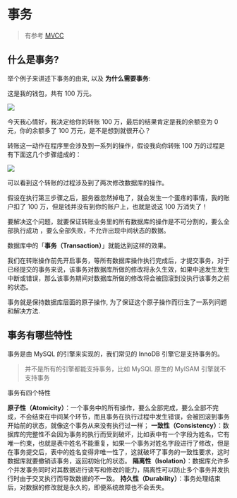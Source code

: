 # 事务
> 有参考 [MVCC](https://mp.weixin.qq.com/s/cRlMAGeT2SnmHkOyrD9OYg)

## 什么是事务?

举个例子来讲述下事务的由来, 以及 **为什么需要事务**: 


这是我的钱包，共有 100 万元。

![](https://cdn.jansora.com/files/uPic/2022/05/22/0WTKba.jpg)

今天我心情好，我决定给你的转账 100 万，最后的结果肯定是我的余额变为 0 元，你的余额多了 100 万元，是不是想到就很开心？

转账这一动作在程序里会涉及到一系列的操作，假设我向你转账 100 万的过程是有下面这几个步骤组成的：

![](https://cdn.jansora.com/files/uPic/2022/05/22/YXrFwc.jpg)

可以看到这个转账的过程涉及到了两次修改数据库的操作。

假设在执行第三步骤之后，服务器忽然掉电了，就会发生一个蛋疼的事情，我的账户扣了 100 万，但是钱并没有到你的账户上，也就是说这 100 万消失了！

要解决这个问题，就要保证转账业务里的所有数据库的操作是不可分割的，要么全部执行成功 ，要么全部失败，不允许出现中间状态的数据。

数据库中的「**事务（Transaction）**」就能达到这样的效果。

我们在转账操作前先开启事务，等所有数据库操作执行完成后，才提交事务，对于已经提交的事务来说，该事务对数据库所做的修改将永久生效，如果中途发生发生中断或错误，那么该事务期间对数据库所做的修改将会被回滚到没执行该事务之前的状态。

事务就是保持数据库层面的原子操作, 为了保证这个原子操作而衍生了一系列问题和解决方法.

## 事务有哪些特性

事务是由 MySQL 的引擎来实现的，我们常见的 InnoDB 引擎它是支持事务的。

> 并不是所有的引擎都能支持事务，比如 MySQL 原生的 MyISAM 引擎就不支持事务
> 

事务有四个特性

**原子性（Atomicity）**：一个事务中的所有操作，要么全部完成，要么全部不完成，不会结束在中间某个环节，而且事务在执行过程中发生错误，会被回滚到事务开始前的状态，就像这个事务从来没有执行过一样；
**一致性（Consistency）**：数据库的完整性不会因为事务的执行而受到破坏，比如表中有一个字段为姓名，它有唯一约束，也就是表中姓名不能重复，如果一个事务对姓名字段进行了修改，但是在事务提交后，表中的姓名变得非唯一性了，这就破坏了事务的一致性要求，这时数据库就要撤销该事务，返回初始化的状态。
**隔离性（Isolation）**：数据库允许多个并发事务同时对其数据进行读写和修改的能力，隔离性可以防止多个事务并发执行时由于交叉执行而导致数据的不一致。
**持久性（Durability）**：事务处理结束后，对数据的修改就是永久的，即便系统故障也不会丢失。
